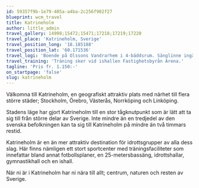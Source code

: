 ```yaml
---
id: 59357f9b-1e79-405a-a4ba-2c256f902f27
blueprint: wcm_travel
title: Katrineholm
author: little_admin
travel_gallery: 14998;15472;15471;17218;17219;17220
travel_place: 'Katrineholm, Sverige'
travel_position_long: '18.185188'
travel_position_lat: '60.171536'
travel_logi: 'Boende på Olssons Vandrarhem i 4-bäddsrum. Sänglinne ingår ej. Täcke/kudde finns. Frukost/middag serveras vid boendet och lunch på närliggande restaurang.'
travel_training: 'Träning sker vid ishallen Fastighetsbyrån Arena.'
tagline: 'Pris fr. 1.150:-'
on_startpage: 'false'
slug: katrineholm
---
```

<p>Välkomna till Katrineholm, en geografiskt attraktiv plats med närhet till flera större städer; Stockholm, Örebro, Västerås, Norrköping och Linköping.</p>
<p>Stadens läge har gjort Katrineholm till en stor tågknutpunkt som är lätt att ta sig till från större delar av Sverige. Inte mindre än en tredjedel av den svenska befolkningen kan ta sig till Katrineholm på mindre än två timmars restid.</p>
<p>Katrineholm är en än mer attraktiv destination för idrottsgrupper av alla dess slag. Här finns nämligen ett stort sportcenter med träningsfaciliteter som innefattar bland annat fotbollsplaner, en 25-metersbassäng, idrottshallar, gymnastikhall och en ishall.</p>
<p>När ni är i Katrineholm har ni nära till allt; centrum, naturen och resten av Sverige.</p>
